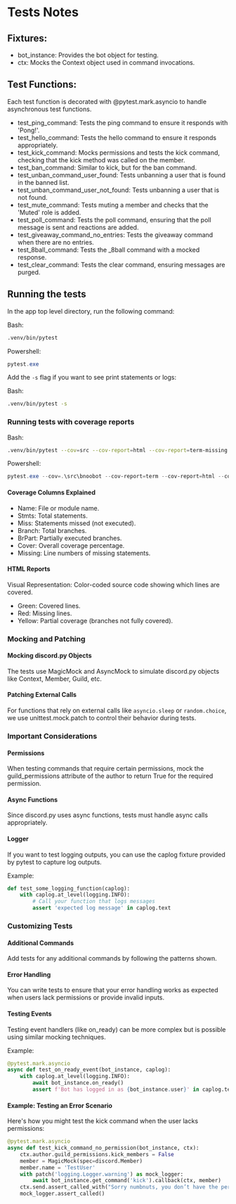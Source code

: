 # Tests Notes

## Fixtures:

- bot_instance: Provides the bot object for testing.
- ctx: Mocks the Context object used in command invocations.

## Test Functions:

Each test function is decorated with @pytest.mark.asyncio to handle asynchronous test functions.
- test_ping_command: Tests the ping command to ensure it responds with 'Pong!'.
- test_hello_command: Tests the hello command to ensure it responds appropriately.
- test_kick_command: Mocks permissions and tests the kick command, checking that the kick method was called on the member.
- test_ban_command: Similar to kick, but for the ban command.
- test_unban_command_user_found: Tests unbanning a user that is found in the banned list.
- test_unban_command_user_not_found: Tests unbanning a user that is not found.
- test_mute_command: Tests muting a member and checks that the 'Muted' role is added.
- test_poll_command: Tests the poll command, ensuring that the poll message is sent and reactions are added.
- test_giveaway_command_no_entries: Tests the giveaway command when there are no entries.
- test_8ball_command: Tests the _8ball command with a mocked response.
- test_clear_command: Tests the clear command, ensuring messages are purged.

## Running the tests

In the app top level directory, run the following command:

Bash:
```bash
.venv/bin/pytest
```
Powershell:
```powershell
pytest.exe 
```

Add the `-s` flag if you want to see print statements or logs:

Bash:
```bash
.venv/bin/pytest -s
```

### Running tests with coverage reports

Bash:
```bash
.venv/bin/pytest --cov=src --cov-report=html --cov-report=term-missing
```

Powershell:
```powershell
pytest.exe --cov=.\src\bnoobot --cov-report=term --cov-report=html --cov-report=xml .\tests\
```

#### Coverage Columns Explained

- Name: File or module name.
- Stmts: Total statements.
- Miss: Statements missed (not executed).
- Branch: Total branches.
- BrPart: Partially executed branches.
- Cover: Overall coverage percentage.
- Missing: Line numbers of missing statements.

#### HTML Reports

Visual Representation: Color-coded source code showing which lines are covered.
- Green: Covered lines.
- Red: Missing lines.
- Yellow: Partial coverage (branches not fully covered).

### Mocking and Patching

#### Mocking discord.py Objects

The tests use MagicMock and AsyncMock to simulate discord.py objects like Context, Member, Guild, etc.

#### Patching External Calls

For functions that rely on external calls like `asyncio.sleep` or `random.choice`, we use unittest.mock.patch to control their behavior during tests.

### Important Considerations

#### Permissions 

When testing commands that require certain permissions, mock the guild_permissions attribute of the author to return True for the required permission.

#### Async Functions

Since discord.py uses async functions, tests must handle async calls appropriately.

#### Logger

If you want to test logging outputs, you can use the caplog fixture provided by pytest to capture log outputs.

Example:

```python
def test_some_logging_function(caplog):
    with caplog.at_level(logging.INFO):
        # Call your function that logs messages
        assert 'expected log message' in caplog.text
```

### Customizing Tests

#### Additional Commands

Add tests for any additional commands by following the patterns shown.

#### Error Handling

You can write tests to ensure that your error handling works as expected when users lack permissions or provide invalid inputs.

#### Testing Events

Testing event handlers (like on_ready) can be more complex but is possible using similar mocking techniques.

Example:

```python
@pytest.mark.asyncio
async def test_on_ready_event(bot_instance, caplog):
    with caplog.at_level(logging.INFO):
        await bot_instance.on_ready()
        assert f'Bot has logged in as {bot_instance.user}' in caplog.text
```

#### Example: Testing an Error Scenario

Here's how you might test the kick command when the user lacks permissions:

```python
@pytest.mark.asyncio
async def test_kick_command_no_permission(bot_instance, ctx):
    ctx.author.guild_permissions.kick_members = False
    member = MagicMock(spec=discord.Member)
    member.name = 'TestUser'
    with patch('logging.Logger.warning') as mock_logger:
        await bot_instance.get_command('kick').callback(ctx, member)
    ctx.send.assert_called_with("Sorry numbnuts, you don’t have the permission from Lord Bnoobman to do that...")
    mock_logger.assert_called()
```